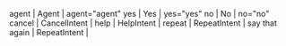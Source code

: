 agent | Agent | agent="agent"
yes | Yes | yes="yes"
no | No | no="no"
cancel | CancelIntent |
help | HelpIntent |
repeat | RepeatIntent |
say that again | RepeatIntent |
